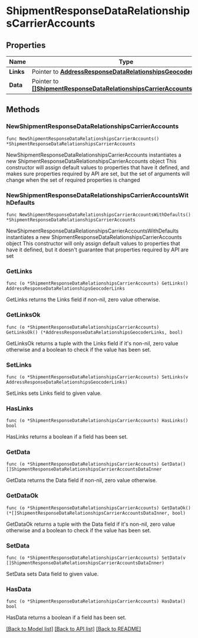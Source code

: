 # ShipmentResponseDataRelationshipsCarrierAccounts

## Properties

Name | Type | Description | Notes
------------ | ------------- | ------------- | -------------
**Links** | Pointer to [**AddressResponseDataRelationshipsGeocoderLinks**](AddressResponseDataRelationshipsGeocoderLinks.md) |  | [optional] 
**Data** | Pointer to [**[]ShipmentResponseDataRelationshipsCarrierAccountsDataInner**](ShipmentResponseDataRelationshipsCarrierAccountsDataInner.md) |  | [optional] 

## Methods

### NewShipmentResponseDataRelationshipsCarrierAccounts

`func NewShipmentResponseDataRelationshipsCarrierAccounts() *ShipmentResponseDataRelationshipsCarrierAccounts`

NewShipmentResponseDataRelationshipsCarrierAccounts instantiates a new ShipmentResponseDataRelationshipsCarrierAccounts object
This constructor will assign default values to properties that have it defined,
and makes sure properties required by API are set, but the set of arguments
will change when the set of required properties is changed

### NewShipmentResponseDataRelationshipsCarrierAccountsWithDefaults

`func NewShipmentResponseDataRelationshipsCarrierAccountsWithDefaults() *ShipmentResponseDataRelationshipsCarrierAccounts`

NewShipmentResponseDataRelationshipsCarrierAccountsWithDefaults instantiates a new ShipmentResponseDataRelationshipsCarrierAccounts object
This constructor will only assign default values to properties that have it defined,
but it doesn't guarantee that properties required by API are set

### GetLinks

`func (o *ShipmentResponseDataRelationshipsCarrierAccounts) GetLinks() AddressResponseDataRelationshipsGeocoderLinks`

GetLinks returns the Links field if non-nil, zero value otherwise.

### GetLinksOk

`func (o *ShipmentResponseDataRelationshipsCarrierAccounts) GetLinksOk() (*AddressResponseDataRelationshipsGeocoderLinks, bool)`

GetLinksOk returns a tuple with the Links field if it's non-nil, zero value otherwise
and a boolean to check if the value has been set.

### SetLinks

`func (o *ShipmentResponseDataRelationshipsCarrierAccounts) SetLinks(v AddressResponseDataRelationshipsGeocoderLinks)`

SetLinks sets Links field to given value.

### HasLinks

`func (o *ShipmentResponseDataRelationshipsCarrierAccounts) HasLinks() bool`

HasLinks returns a boolean if a field has been set.

### GetData

`func (o *ShipmentResponseDataRelationshipsCarrierAccounts) GetData() []ShipmentResponseDataRelationshipsCarrierAccountsDataInner`

GetData returns the Data field if non-nil, zero value otherwise.

### GetDataOk

`func (o *ShipmentResponseDataRelationshipsCarrierAccounts) GetDataOk() (*[]ShipmentResponseDataRelationshipsCarrierAccountsDataInner, bool)`

GetDataOk returns a tuple with the Data field if it's non-nil, zero value otherwise
and a boolean to check if the value has been set.

### SetData

`func (o *ShipmentResponseDataRelationshipsCarrierAccounts) SetData(v []ShipmentResponseDataRelationshipsCarrierAccountsDataInner)`

SetData sets Data field to given value.

### HasData

`func (o *ShipmentResponseDataRelationshipsCarrierAccounts) HasData() bool`

HasData returns a boolean if a field has been set.


[[Back to Model list]](../README.md#documentation-for-models) [[Back to API list]](../README.md#documentation-for-api-endpoints) [[Back to README]](../README.md)


